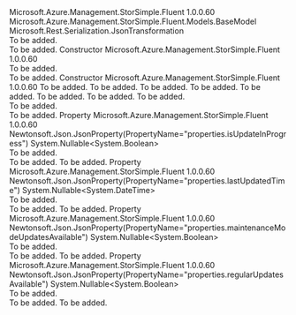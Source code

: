 <Type Name="UpdatesInner" FullName="Microsoft.Azure.Management.StorSimple.Fluent.Models.UpdatesInner">
  <TypeSignature Language="C#" Value="public class UpdatesInner : Microsoft.Azure.Management.StorSimple.Fluent.Models.BaseModel" />
  <TypeSignature Language="ILAsm" Value=".class public auto ansi beforefieldinit UpdatesInner extends Microsoft.Azure.Management.StorSimple.Fluent.Models.BaseModel" />
  <TypeSignature Language="DocId" Value="T:Microsoft.Azure.Management.StorSimple.Fluent.Models.UpdatesInner" />
  <TypeSignature Language="VB.NET" Value="Public Class UpdatesInner&#xA;Inherits BaseModel" />
  <TypeSignature Language="F#" Value="type UpdatesInner = class&#xA;    inherit BaseModel" />
  <AssemblyInfo>
    <AssemblyName>Microsoft.Azure.Management.StorSimple.Fluent</AssemblyName>
    <AssemblyVersion>1.0.0.60</AssemblyVersion>
  </AssemblyInfo>
  <Base>
    <BaseTypeName>Microsoft.Azure.Management.StorSimple.Fluent.Models.BaseModel</BaseTypeName>
  </Base>
  <Interfaces />
  <Attributes>
    <Attribute>
      <AttributeName>Microsoft.Rest.Serialization.JsonTransformation</AttributeName>
    </Attribute>
  </Attributes>
  <Docs>
    <summary>To be added.</summary>
    <remarks>To be added.</remarks>
  </Docs>
  <Members>
    <Member MemberName=".ctor">
      <MemberSignature Language="C#" Value="public UpdatesInner ();" />
      <MemberSignature Language="ILAsm" Value=".method public hidebysig specialname rtspecialname instance void .ctor() cil managed" />
      <MemberSignature Language="DocId" Value="M:Microsoft.Azure.Management.StorSimple.Fluent.Models.UpdatesInner.#ctor" />
      <MemberSignature Language="VB.NET" Value="Public Sub New ()" />
      <MemberType>Constructor</MemberType>
      <AssemblyInfo>
        <AssemblyName>Microsoft.Azure.Management.StorSimple.Fluent</AssemblyName>
        <AssemblyVersion>1.0.0.60</AssemblyVersion>
      </AssemblyInfo>
      <Parameters />
      <Docs>
        <summary>To be added.</summary>
        <remarks>To be added.</remarks>
      </Docs>
    </Member>
    <Member MemberName=".ctor">
      <MemberSignature Language="C#" Value="public UpdatesInner (string id = null, string name = null, string type = null, Nullable&lt;Microsoft.Azure.Management.StorSimple.Fluent.Models.Kind&gt; kind = null, Nullable&lt;bool&gt; regularUpdatesAvailable = null, Nullable&lt;bool&gt; maintenanceModeUpdatesAvailable = null, Nullable&lt;bool&gt; isUpdateInProgress = null, Nullable&lt;DateTime&gt; lastUpdatedTime = null);" />
      <MemberSignature Language="ILAsm" Value=".method public hidebysig specialname rtspecialname instance void .ctor(string id, string name, string type, valuetype System.Nullable`1&lt;valuetype Microsoft.Azure.Management.StorSimple.Fluent.Models.Kind&gt; kind, valuetype System.Nullable`1&lt;bool&gt; regularUpdatesAvailable, valuetype System.Nullable`1&lt;bool&gt; maintenanceModeUpdatesAvailable, valuetype System.Nullable`1&lt;bool&gt; isUpdateInProgress, valuetype System.Nullable`1&lt;valuetype System.DateTime&gt; lastUpdatedTime) cil managed" />
      <MemberSignature Language="DocId" Value="M:Microsoft.Azure.Management.StorSimple.Fluent.Models.UpdatesInner.#ctor(System.String,System.String,System.String,System.Nullable{Microsoft.Azure.Management.StorSimple.Fluent.Models.Kind},System.Nullable{System.Boolean},System.Nullable{System.Boolean},System.Nullable{System.Boolean},System.Nullable{System.DateTime})" />
      <MemberSignature Language="VB.NET" Value="Public Sub New (Optional id As String = null, Optional name As String = null, Optional type As String = null, Optional kind As Nullable(Of Kind) = null, Optional regularUpdatesAvailable As Nullable(Of Boolean) = null, Optional maintenanceModeUpdatesAvailable As Nullable(Of Boolean) = null, Optional isUpdateInProgress As Nullable(Of Boolean) = null, Optional lastUpdatedTime As Nullable(Of DateTime) = null)" />
      <MemberSignature Language="F#" Value="new Microsoft.Azure.Management.StorSimple.Fluent.Models.UpdatesInner : string * string * string * Nullable&lt;Microsoft.Azure.Management.StorSimple.Fluent.Models.Kind&gt; * Nullable&lt;bool&gt; * Nullable&lt;bool&gt; * Nullable&lt;bool&gt; * Nullable&lt;DateTime&gt; -&gt; Microsoft.Azure.Management.StorSimple.Fluent.Models.UpdatesInner" Usage="new Microsoft.Azure.Management.StorSimple.Fluent.Models.UpdatesInner (id, name, type, kind, regularUpdatesAvailable, maintenanceModeUpdatesAvailable, isUpdateInProgress, lastUpdatedTime)" />
      <MemberType>Constructor</MemberType>
      <AssemblyInfo>
        <AssemblyName>Microsoft.Azure.Management.StorSimple.Fluent</AssemblyName>
        <AssemblyVersion>1.0.0.60</AssemblyVersion>
      </AssemblyInfo>
      <Parameters>
        <Parameter Name="id" Type="System.String" />
        <Parameter Name="name" Type="System.String" />
        <Parameter Name="type" Type="System.String" />
        <Parameter Name="kind" Type="System.Nullable&lt;Microsoft.Azure.Management.StorSimple.Fluent.Models.Kind&gt;" />
        <Parameter Name="regularUpdatesAvailable" Type="System.Nullable&lt;System.Boolean&gt;" />
        <Parameter Name="maintenanceModeUpdatesAvailable" Type="System.Nullable&lt;System.Boolean&gt;" />
        <Parameter Name="isUpdateInProgress" Type="System.Nullable&lt;System.Boolean&gt;" />
        <Parameter Name="lastUpdatedTime" Type="System.Nullable&lt;System.DateTime&gt;" />
      </Parameters>
      <Docs>
        <param name="id">To be added.</param>
        <param name="name">To be added.</param>
        <param name="type">To be added.</param>
        <param name="kind">To be added.</param>
        <param name="regularUpdatesAvailable">To be added.</param>
        <param name="maintenanceModeUpdatesAvailable">To be added.</param>
        <param name="isUpdateInProgress">To be added.</param>
        <param name="lastUpdatedTime">To be added.</param>
        <summary>To be added.</summary>
        <remarks>To be added.</remarks>
      </Docs>
    </Member>
    <Member MemberName="IsUpdateInProgress">
      <MemberSignature Language="C#" Value="public Nullable&lt;bool&gt; IsUpdateInProgress { get; set; }" />
      <MemberSignature Language="ILAsm" Value=".property instance valuetype System.Nullable`1&lt;bool&gt; IsUpdateInProgress" />
      <MemberSignature Language="DocId" Value="P:Microsoft.Azure.Management.StorSimple.Fluent.Models.UpdatesInner.IsUpdateInProgress" />
      <MemberSignature Language="VB.NET" Value="Public Property IsUpdateInProgress As Nullable(Of Boolean)" />
      <MemberSignature Language="F#" Value="member this.IsUpdateInProgress : Nullable&lt;bool&gt; with get, set" Usage="Microsoft.Azure.Management.StorSimple.Fluent.Models.UpdatesInner.IsUpdateInProgress" />
      <MemberType>Property</MemberType>
      <AssemblyInfo>
        <AssemblyName>Microsoft.Azure.Management.StorSimple.Fluent</AssemblyName>
        <AssemblyVersion>1.0.0.60</AssemblyVersion>
      </AssemblyInfo>
      <Attributes>
        <Attribute>
          <AttributeName>Newtonsoft.Json.JsonProperty(PropertyName="properties.isUpdateInProgress")</AttributeName>
        </Attribute>
      </Attributes>
      <ReturnValue>
        <ReturnType>System.Nullable&lt;System.Boolean&gt;</ReturnType>
      </ReturnValue>
      <Docs>
        <summary>To be added.</summary>
        <value>To be added.</value>
        <remarks>To be added.</remarks>
      </Docs>
    </Member>
    <Member MemberName="LastUpdatedTime">
      <MemberSignature Language="C#" Value="public Nullable&lt;DateTime&gt; LastUpdatedTime { get; set; }" />
      <MemberSignature Language="ILAsm" Value=".property instance valuetype System.Nullable`1&lt;valuetype System.DateTime&gt; LastUpdatedTime" />
      <MemberSignature Language="DocId" Value="P:Microsoft.Azure.Management.StorSimple.Fluent.Models.UpdatesInner.LastUpdatedTime" />
      <MemberSignature Language="VB.NET" Value="Public Property LastUpdatedTime As Nullable(Of DateTime)" />
      <MemberSignature Language="F#" Value="member this.LastUpdatedTime : Nullable&lt;DateTime&gt; with get, set" Usage="Microsoft.Azure.Management.StorSimple.Fluent.Models.UpdatesInner.LastUpdatedTime" />
      <MemberType>Property</MemberType>
      <AssemblyInfo>
        <AssemblyName>Microsoft.Azure.Management.StorSimple.Fluent</AssemblyName>
        <AssemblyVersion>1.0.0.60</AssemblyVersion>
      </AssemblyInfo>
      <Attributes>
        <Attribute>
          <AttributeName>Newtonsoft.Json.JsonProperty(PropertyName="properties.lastUpdatedTime")</AttributeName>
        </Attribute>
      </Attributes>
      <ReturnValue>
        <ReturnType>System.Nullable&lt;System.DateTime&gt;</ReturnType>
      </ReturnValue>
      <Docs>
        <summary>To be added.</summary>
        <value>To be added.</value>
        <remarks>To be added.</remarks>
      </Docs>
    </Member>
    <Member MemberName="MaintenanceModeUpdatesAvailable">
      <MemberSignature Language="C#" Value="public Nullable&lt;bool&gt; MaintenanceModeUpdatesAvailable { get; set; }" />
      <MemberSignature Language="ILAsm" Value=".property instance valuetype System.Nullable`1&lt;bool&gt; MaintenanceModeUpdatesAvailable" />
      <MemberSignature Language="DocId" Value="P:Microsoft.Azure.Management.StorSimple.Fluent.Models.UpdatesInner.MaintenanceModeUpdatesAvailable" />
      <MemberSignature Language="VB.NET" Value="Public Property MaintenanceModeUpdatesAvailable As Nullable(Of Boolean)" />
      <MemberSignature Language="F#" Value="member this.MaintenanceModeUpdatesAvailable : Nullable&lt;bool&gt; with get, set" Usage="Microsoft.Azure.Management.StorSimple.Fluent.Models.UpdatesInner.MaintenanceModeUpdatesAvailable" />
      <MemberType>Property</MemberType>
      <AssemblyInfo>
        <AssemblyName>Microsoft.Azure.Management.StorSimple.Fluent</AssemblyName>
        <AssemblyVersion>1.0.0.60</AssemblyVersion>
      </AssemblyInfo>
      <Attributes>
        <Attribute>
          <AttributeName>Newtonsoft.Json.JsonProperty(PropertyName="properties.maintenanceModeUpdatesAvailable")</AttributeName>
        </Attribute>
      </Attributes>
      <ReturnValue>
        <ReturnType>System.Nullable&lt;System.Boolean&gt;</ReturnType>
      </ReturnValue>
      <Docs>
        <summary>To be added.</summary>
        <value>To be added.</value>
        <remarks>To be added.</remarks>
      </Docs>
    </Member>
    <Member MemberName="RegularUpdatesAvailable">
      <MemberSignature Language="C#" Value="public Nullable&lt;bool&gt; RegularUpdatesAvailable { get; set; }" />
      <MemberSignature Language="ILAsm" Value=".property instance valuetype System.Nullable`1&lt;bool&gt; RegularUpdatesAvailable" />
      <MemberSignature Language="DocId" Value="P:Microsoft.Azure.Management.StorSimple.Fluent.Models.UpdatesInner.RegularUpdatesAvailable" />
      <MemberSignature Language="VB.NET" Value="Public Property RegularUpdatesAvailable As Nullable(Of Boolean)" />
      <MemberSignature Language="F#" Value="member this.RegularUpdatesAvailable : Nullable&lt;bool&gt; with get, set" Usage="Microsoft.Azure.Management.StorSimple.Fluent.Models.UpdatesInner.RegularUpdatesAvailable" />
      <MemberType>Property</MemberType>
      <AssemblyInfo>
        <AssemblyName>Microsoft.Azure.Management.StorSimple.Fluent</AssemblyName>
        <AssemblyVersion>1.0.0.60</AssemblyVersion>
      </AssemblyInfo>
      <Attributes>
        <Attribute>
          <AttributeName>Newtonsoft.Json.JsonProperty(PropertyName="properties.regularUpdatesAvailable")</AttributeName>
        </Attribute>
      </Attributes>
      <ReturnValue>
        <ReturnType>System.Nullable&lt;System.Boolean&gt;</ReturnType>
      </ReturnValue>
      <Docs>
        <summary>To be added.</summary>
        <value>To be added.</value>
        <remarks>To be added.</remarks>
      </Docs>
    </Member>
  </Members>
</Type>